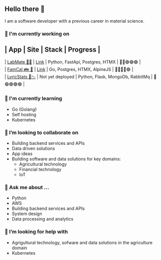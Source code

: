 ## Hello there 👋

I am a software developer with a previous career in material science.

### 🔭 I'm currently working on

| App | Site | Stack | Progress |
---------------------------------
| [LabMate 🥼🧪](https://github.com/antgobar/labmate) | [Link](https://labmate.ant0n.uk) | Python, FastApi, Postgres, HTMX | 🔴🔴🟢🟢🟢 |  
| [FamCal 👪 📆](https://github.com/antgobar/famcal) | [Link](https://famcal.ant0n.uk) | Go, Postgres, HTMX, AlpineJS | 🔴🔴🔴🔴🟢 |  
| [LyricStats 🎵📉](https://github.com/antgobar/lyrics_analytics) | Not yet deployed | Python, Flask, MongoDb, RabbitMq | 🔴🟢🟢🟢🟢 |  

### 🌱 I'm currently learning
- Go (Golang)
- Self hosting
- Kubernetes

### 👯 I’m looking to collaborate on
- Building backend services and APIs
- Data driven solutions
- App ideas
- Building software and data solutions for key domains:
  - Agricultural technology
  - Financial technology
  - IoT

### 💬 Ask me about ...
- Python
- AWS
- Building backend services and APIs
- System design
- Data processing and analytics

### 🤔 I’m looking for help with
- Agrigultural technology, sofware and data solutions in the agriculture domain
- Kubernetes
